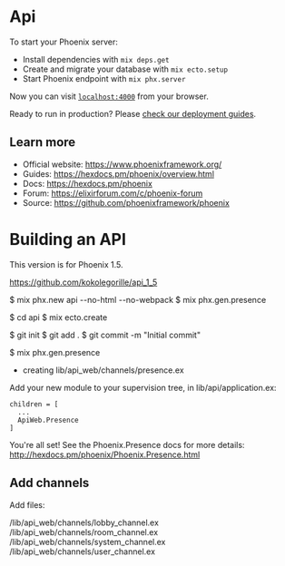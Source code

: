# Api

To start your Phoenix server:

  * Install dependencies with `mix deps.get`
  * Create and migrate your database with `mix ecto.setup`
  * Start Phoenix endpoint with `mix phx.server`

Now you can visit [`localhost:4000`](http://localhost:4000) from your browser.

Ready to run in production? Please [check our deployment guides](https://hexdocs.pm/phoenix/deployment.html).

## Learn more

  * Official website: https://www.phoenixframework.org/
  * Guides: https://hexdocs.pm/phoenix/overview.html
  * Docs: https://hexdocs.pm/phoenix
  * Forum: https://elixirforum.com/c/phoenix-forum
  * Source: https://github.com/phoenixframework/phoenix

# Building an API 

This version is for Phoenix 1.5.

https://github.com/kokolegorille/api_1_5

$ mix phx.new api --no-html --no-webpack
$ mix phx.gen.presence

$ cd api
$ mix ecto.create

$ git init
$ git add .
$ git commit -m "Initial commit"

$ mix phx.gen.presence
* creating lib/api_web/channels/presence.ex

Add your new module to your supervision tree,
in lib/api/application.ex:

    children = [
      ...
      ApiWeb.Presence
    ]

You're all set! See the Phoenix.Presence docs for more details:
http://hexdocs.pm/phoenix/Phoenix.Presence.html

## Add channels

Add files:

/lib/api_web/channels/lobby_channel.ex
/lib/api_web/channels/room_channel.ex
/lib/api_web/channels/system_channel.ex
/lib/api_web/channels/user_channel.ex